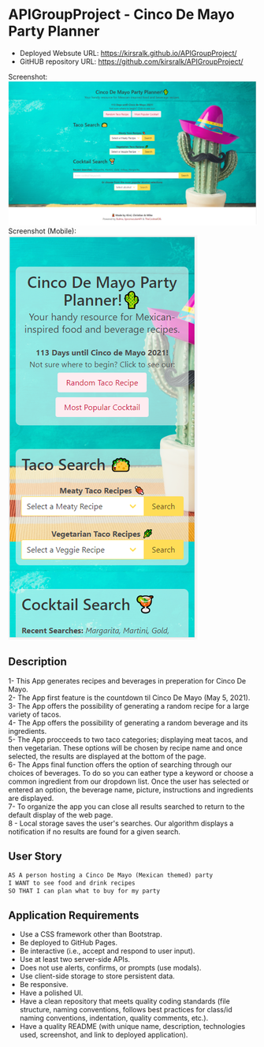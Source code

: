 # APIGroupProject - Cinco De Mayo Party Planner

* Deployed Websute URL: https://kirsralk.github.io/APIGroupProject/
* GitHUB repository URL: https://github.com/kirsralk/APIGroupProject/  

Screenshot: ![Screenshot](./assets/cincoscreenshot.png)  
Screenshot (Mobile): ![Screenshot](./assets/cincomobile.png)

## Description
1- This App generates recipes and beverages in preperation for Cinco De Mayo.  
2- The App first feature is the countdown til Cinco De Mayo (May 5, 2021).  
3- The App offers the possibility of generating a random recipe for a large variety of tacos.  
4- The App offers the possibility of generating a random beverage and its ingredients.  
5- The App procceeds to two taco categories; displaying meat tacos, and then vegetarian. These options will be chosen by recipe name and once selected, the results are displayed
   at the bottom of the page.  
6- The Apps final function offers the option of searching through our choices of beverages. To do so you can eather type a keyword or choose a common ingredient from our dropdown list. Once the user has selected or entered an option, the beverage name, picture, instructions and ingredients are displayed.  
7- To organize the app you can close all results searched to return to the default display of the web page.  
8 - Local storage saves the user's searches.  Our algorithm displays a notification if no results are found for a given search.  

## User Story

```
AS A person hosting a Cinco De Mayo (Mexican themed) party
I WANT to see food and drink recipes
SO THAT I can plan what to buy for my party
```

## Application Requirements

* Use a CSS framework other than Bootstrap.
* Be deployed to GitHub Pages.
* Be interactive (i.e., accept and respond to user input).
* Use at least two server-side APIs.
* Does not use alerts, confirms, or prompts (use modals).
* Use client-side storage to store persistent data.
* Be responsive.
* Have a polished UI.
* Have a clean repository that meets quality coding standards (file structure, naming conventions, follows best practices for class/id naming conventions, indentation, quality comments, etc.).
* Have a quality README (with unique name, description, technologies used, screenshot, and link to deployed application).
